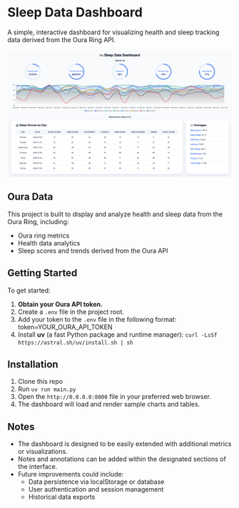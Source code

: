 # Sleep Data Dashboard

A simple, interactive dashboard for visualizing health and sleep tracking data derived from the Oura Ring API.

![](public/docs/dashboard.png)


## Oura Data

This project is built to display and analyze health and sleep data from the Oura Ring, including:

- Oura ring metrics
- Health data analytics
- Sleep scores and trends derived from the Oura API

## Getting Started

To get started:

1. **Obtain your Oura API token.**
2. Create a `.env` file in the project root.
3. Add your token to the `.env` file in the following format: token=YOUR_OURA_API_TOKEN
4. Install **uv** (a fast Python package and runtime manager): `curl -LsSf https://astral.sh/uv/install.sh | sh`


## Installation

1. Clone this repo
2. Run  `uv run main.py`
3. Open the `http://0.0.0.0:8000` file in your preferred web browser.
4. The dashboard will load and render sample charts and tables.  

## Notes

- The dashboard is designed to be easily extended with additional metrics or visualizations.
- Notes and annotations can be added within the designated sections of the interface.
- Future improvements could include:
  - Data persistence via localStorage or database
  - User authentication and session management
  - Historical data exports